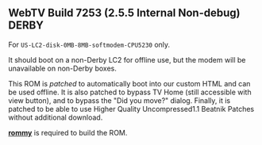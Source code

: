 ## WebTV Build 7253 (2.5.5 Internal Non-debug) DERBY

For `US-LC2-disk-0MB-8MB-softmodem-CPU5230` only.

It should boot on a non-Derby LC2 for offline use, but the modem will be unavailable on non-Derby boxes.

This ROM is *patched* to automatically boot into our custom HTML and can be used offline.
It is also patched to bypass TV Home (still accessible with view button), and to bypass the "Did you move?" dialog.
Finally, it is patched to be able to use Higher Quality Uncompressed1.1 Beatnik Patches without additional download.

**[rommy](https://github.com/wtvemac/rommy)** is required to build the ROM.
